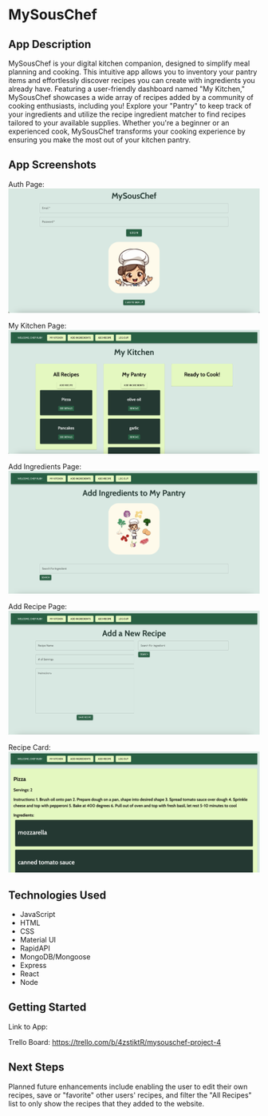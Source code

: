 # MySousChef

## App Description
MySousChef is your digital kitchen companion, designed to simplify meal planning and cooking. This intuitive app allows you to inventory your pantry items and effortlessly discover recipes you can create with ingredients you already have. Featuring a user-friendly dashboard named "My Kitchen," MySousChef showcases a wide array of recipes added by a community of cooking enthusiasts, including you! Explore your "Pantry" to keep track of your ingredients and utilize the recipe ingredient matcher to find recipes tailored to your available supplies. Whether you're a beginner or an experienced cook, MySousChef transforms your cooking experience by ensuring you make the most out of your kitchen pantry.

## App Screenshots
Auth Page:
![Screenshot_1](screenshots/auth-page.png)

My Kitchen Page:
![Screenshot_2](screenshots/my-kitchen.png)

Add Ingredients Page:
![Screenshot_3](screenshots/add-ingredients.png)

Add Recipe Page:
![Screenshot_4](screenshots/add-recipe.png)

Recipe Card:
![Screenshot_5](screenshots/recipe-card.png)

## Technologies Used
- JavaScript
- HTML
- CSS
- Material UI
- RapidAPI
- MongoDB/Mongoose
- Express
- React
- Node

## Getting Started
Link to App: 

Trello Board: https://trello.com/b/4zstiktR/mysouschef-project-4

## Next Steps
Planned future enhancements include enabling the user to edit their own recipes, save or "favorite" other users' recipes, and filter the "All Recipes" list to only show the recipes that they added to the website.
